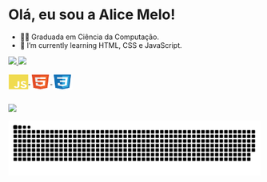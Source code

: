 # Olá, eu sou a Alice Melo!
<!--
**AliceMelo/AliceMelo** is a ✨ _special_ ✨ repository because its `README.md` (this file) appears on your GitHub profile.

Here are some ideas to get you started:

- 🔭 I’m currently working on ...
- 🌱 I’m currently learning ...
- 👯 I’m looking to collaborate on ...
- 🤔 I’m looking for help with ...
- 💬 Ask me about ...
- 📫 How to reach me: ...
- 😄 Pronouns: ...
- ⚡ Fun fact: ...
-->
- 👩‍🎓 Graduada em Ciência da Computação. 
- 🌱 I’m currently learning HTML, CSS e JavaScript.

 <div>
  <a href="https://github.com/AliceMelo">
  <img height="180em" src="https://github-readme-stats.vercel.app/api?username=AliceMelo&show_icons=true&theme=dracula&include_all_commits=true&count_private=true"/>
  <img height="180em" src="https://github-readme-stats.vercel.app/api/top-langs/?username=AliceMelo&layout=compact&langs_count=16&theme=dracula"/>
</div>
<div style="display: inline_block"><br>
 
   <img align="center" alt="alice-Js" height="30" width="40" src="https://raw.githubusercontent.com/devicons/devicon/master/icons/javascript/javascript-plain.svg">
  <img align="center" alt="alice-HTML" height="30" width="40" src="https://raw.githubusercontent.com/devicons/devicon/master/icons/html5/html5-original.svg">
  <img align="center" alt="alice-CSS" height="30" width="40" src="https://raw.githubusercontent.com/devicons/devicon/master/icons/css3/css3-original.svg">


</div>
  
  ##
 
<div> 
  
  <a href="https://www.linkedin.com/in/alice-melo-" target="_blank"><img src="https://img.shields.io/badge/-LinkedIn-%230077B5?style=for-the-badge&logo=linkedin&logoColor=white" target="_blank"></a> 
 
  
![Snake animation](https://github.com/AliceMelo/AliceMelo/blob/output/github-contribution-grid-snake.svg)
 
</div>






